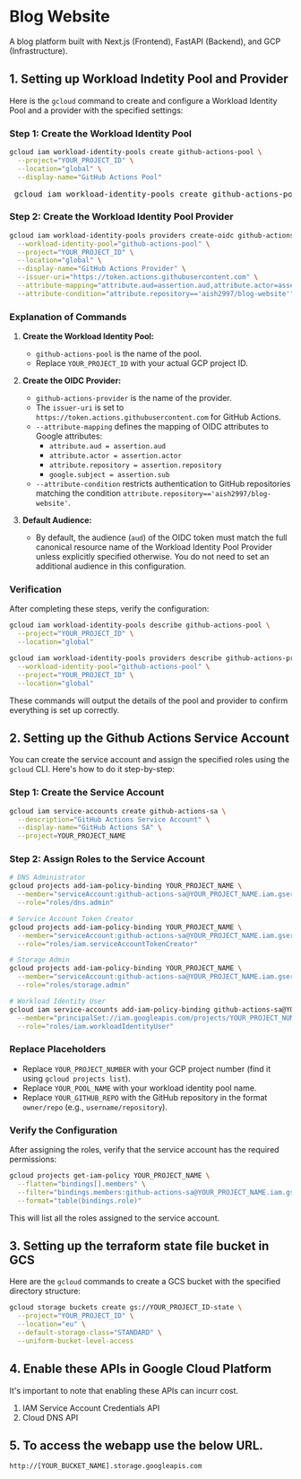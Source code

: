 # Blog Website

A blog platform built with Next.js (Frontend), FastAPI (Backend), and GCP (Infrastructure).

## 1. Setting up Workload Indetity Pool and Provider

Here is the `gcloud` command to create and configure a Workload Identity Pool and a provider with the specified settings:

### Step 1: Create the Workload Identity Pool
```bash
gcloud iam workload-identity-pools create github-actions-pool \
  --project="YOUR_PROJECT_ID" \
  --location="global" \
  --display-name="GitHub Actions Pool"
```

<pre> gcloud iam workload-identity-pools create github-actions-pool \ --project="<YOUR_PROJECT_ID>" \ --location="global" \ --display-name="GitHub Actions Pool" </pre>

### Step 2: Create the Workload Identity Pool Provider
```bash
gcloud iam workload-identity-pools providers create-oidc github-actions-provider \
  --workload-identity-pool="github-actions-pool" \
  --project="YOUR_PROJECT_ID" \
  --location="global" \
  --display-name="GitHub Actions Provider" \
  --issuer-uri="https://token.actions.githubusercontent.com" \
  --attribute-mapping="attribute.aud=assertion.aud,attribute.actor=assertion.actor,attribute.repository=assertion.repository,google.subject=assertion.sub" \
  --attribute-condition="attribute.repository=='aish2997/blog-website'"
```

### Explanation of Commands
1. **Create the Workload Identity Pool:**
   - `github-actions-pool` is the name of the pool.
   - Replace `YOUR_PROJECT_ID` with your actual GCP project ID.

2. **Create the OIDC Provider:**
   - `github-actions-provider` is the name of the provider.
   - The `issuer-uri` is set to `https://token.actions.githubusercontent.com` for GitHub Actions.
   - `--attribute-mapping` defines the mapping of OIDC attributes to Google attributes:
     - `attribute.aud = assertion.aud`
     - `attribute.actor = assertion.actor`
     - `attribute.repository = assertion.repository`
     - `google.subject = assertion.sub`
   - `--attribute-condition` restricts authentication to GitHub repositories matching the condition `attribute.repository=='aish2997/blog-website'`.

3. **Default Audience:**
   - By default, the audience (`aud`) of the OIDC token must match the full canonical resource name of the Workload Identity Pool Provider unless explicitly specified otherwise. You do not need to set an additional audience in this configuration.

### Verification
After completing these steps, verify the configuration:
```bash
gcloud iam workload-identity-pools describe github-actions-pool \
  --project="YOUR_PROJECT_ID" \
  --location="global"

gcloud iam workload-identity-pools providers describe github-actions-provider \
  --workload-identity-pool="github-actions-pool" \
  --project="YOUR_PROJECT_ID" \
  --location="global"
```

These commands will output the details of the pool and provider to confirm everything is set up correctly.

## 2. Setting up the Github Actions Service Account

You can create the service account and assign the specified roles using the `gcloud` CLI. Here's how to do it step-by-step:

### Step 1: Create the Service Account
```bash
gcloud iam service-accounts create github-actions-sa \
  --description="GitHub Actions Service Account" \
  --display-name="GitHub Actions SA" \
  --project=YOUR_PROJECT_NAME
```

### Step 2: Assign Roles to the Service Account
```bash
# DNS Administrator
gcloud projects add-iam-policy-binding YOUR_PROJECT_NAME \
  --member="serviceAccount:github-actions-sa@YOUR_PROJECT_NAME.iam.gserviceaccount.com" \
  --role="roles/dns.admin"

# Service Account Token Creator
gcloud projects add-iam-policy-binding YOUR_PROJECT_NAME \
  --member="serviceAccount:github-actions-sa@YOUR_PROJECT_NAME.iam.gserviceaccount.com" \
  --role="roles/iam.serviceAccountTokenCreator"

# Storage Admin
gcloud projects add-iam-policy-binding YOUR_PROJECT_NAME \
  --member="serviceAccount:github-actions-sa@YOUR_PROJECT_NAME.iam.gserviceaccount.com" \
  --role="roles/storage.admin"

# Workload Identity User
gcloud iam service-accounts add-iam-policy-binding github-actions-sa@YOUR_PROJECT_NAME.iam.gserviceaccount.com \
  --member="principalSet://iam.googleapis.com/projects/YOUR_PROJECT_NUMBER/locations/global/workloadIdentityPools/YOUR_POOL_NAME/attribute.repository/YOUR_GITHUB_REPO" \
  --role="roles/iam.workloadIdentityUser"
```

### Replace Placeholders
- Replace `YOUR_PROJECT_NUMBER` with your GCP project number (find it using `gcloud projects list`).
- Replace `YOUR_POOL_NAME` with your workload identity pool name.
- Replace `YOUR_GITHUB_REPO` with the GitHub repository in the format `owner/repo` (e.g., `username/repository`).

### Verify the Configuration
After assigning the roles, verify that the service account has the required permissions:
```bash
gcloud projects get-iam-policy YOUR_PROJECT_NAME \
  --flatten="bindings[].members" \
  --filter="bindings.members:github-actions-sa@YOUR_PROJECT_NAME.iam.gserviceaccount.com" \
  --format="table(bindings.role)"
```

This will list all the roles assigned to the service account.

## 3. Setting up the terraform state file bucket in GCS

Here are the `gcloud` commands to create a GCS bucket with the specified directory structure:

```bash
gcloud storage buckets create gs://YOUR_PROJECT_ID-state \
  --project="YOUR_PROJECT_ID" \
  --location="eu" \
  --default-storage-class="STANDARD" \
  --uniform-bucket-level-access
```

## 4. Enable these APIs in Google Cloud Platform

It's important to note that enabling these APIs can incurr cost.

1. IAM Service Account Credentials API
2. Cloud DNS API

## 5. To access the webapp use the below URL.
 
 ```
 http://[YOUR_BUCKET_NAME].storage.googleapis.com
 ```
